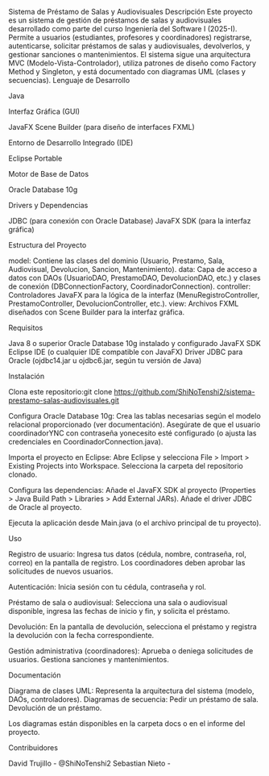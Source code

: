 Sistema de Préstamo de Salas y Audiovisuales
Descripción
Este proyecto es un sistema de gestión de préstamos de salas y audiovisuales desarrollado como parte del curso Ingeniería del Software I (2025-I). Permite a usuarios (estudiantes, profesores y coordinadores) registrarse, autenticarse, solicitar préstamos de salas y audiovisuales, devolverlos, y gestionar sanciones o mantenimientos. El sistema sigue una arquitectura MVC (Modelo-Vista-Controlador), utiliza patrones de diseño como Factory Method y Singleton, y está documentado con diagramas UML (clases y secuencias).
Lenguaje de Desarrollo

Java

Interfaz Gráfica (GUI)

JavaFX
Scene Builder (para diseño de interfaces FXML)

Entorno de Desarrollo Integrado (IDE)

Eclipse Portable

Motor de Base de Datos

Oracle Database 10g

Drivers y Dependencias

JDBC (para conexión con Oracle Database)
JavaFX SDK (para la interfaz gráfica)

Estructura del Proyecto

model: Contiene las clases del dominio (Usuario, Prestamo, Sala, Audiovisual, Devolucion, Sancion, Mantenimiento).
data: Capa de acceso a datos con DAOs (UsuarioDAO, PrestamoDAO, DevolucionDAO, etc.) y clases de conexión (DBConnectionFactory, CoordinadorConnection).
controller: Controladores JavaFX para la lógica de la interfaz (MenuRegistroController, PrestamoController, DevolucionController, etc.).
view: Archivos FXML diseñados con Scene Builder para la interfaz gráfica.

Requisitos

Java 8 o superior
Oracle Database 10g instalado y configurado
JavaFX SDK
Eclipse IDE (o cualquier IDE compatible con JavaFX)
Driver JDBC para Oracle (ojdbc14.jar u ojdbc6.jar, según tu versión de Java)

Instalación

Clona este repositorio:git clone https://github.com/ShiNoTenshi2/sistema-prestamo-salas-audiovisuales.git


Configura Oracle Database 10g:
Crea las tablas necesarias según el modelo relacional proporcionado (ver documentación).
Asegúrate de que el usuario coordinadorYNC con contraseña yonecesito esté configurado (o ajusta las credenciales en CoordinadorConnection.java).


Importa el proyecto en Eclipse:
Abre Eclipse y selecciona File > Import > Existing Projects into Workspace.
Selecciona la carpeta del repositorio clonado.


Configura las dependencias:
Añade el JavaFX SDK al proyecto (Properties > Java Build Path > Libraries > Add External JARs).
Añade el driver JDBC de Oracle al proyecto.


Ejecuta la aplicación desde Main.java (o el archivo principal de tu proyecto).

Uso

Registro de usuario:
Ingresa tus datos (cédula, nombre, contraseña, rol, correo) en la pantalla de registro.
Los coordinadores deben aprobar las solicitudes de nuevos usuarios.


Autenticación:
Inicia sesión con tu cédula, contraseña y rol.


Préstamo de sala o audiovisual:
Selecciona una sala o audiovisual disponible, ingresa las fechas de inicio y fin, y solicita el préstamo.


Devolución:
En la pantalla de devolución, selecciona el préstamo y registra la devolución con la fecha correspondiente.


Gestión administrativa (coordinadores):
Aprueba o deniega solicitudes de usuarios.
Gestiona sanciones y mantenimientos.



Documentación

Diagrama de clases UML: Representa la arquitectura del sistema (modelo, DAOs, controladores).
Diagramas de secuencia:
Pedir un préstamo de sala.
Devolución de un préstamo.


Los diagramas están disponibles en la carpeta docs o en el informe del proyecto.

Contribuidores

David Trujillo - @ShiNoTenshi2
Sebastian Nieto - 
